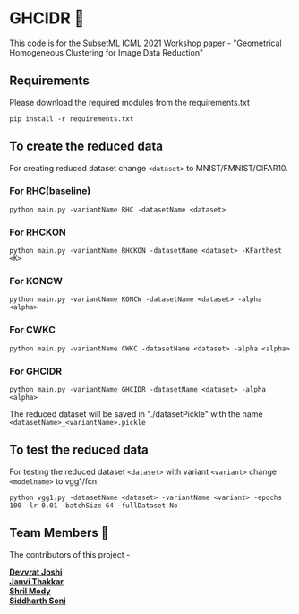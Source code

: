 # GHCIDR :star2: 

This code is for the SubsetML ICML 2021 Workshop paper - "Geometrical Homogeneous Clustering for Image Data Reduction"

## Requirements

Please download the required modules from the requirements.txt
```
pip install -r requirements.txt
```

## To create the reduced data 
For creating reduced dataset change `<dataset>` to MNIST/FMNIST/CIFAR10.

### For RHC(baseline)
```
python main.py -variantName RHC -datasetName <dataset>
```

### For RHCKON 
```
python main.py -variantName RHCKON -datasetName <dataset> -KFarthest <K>
```

### For KONCW
```
python main.py -variantName KONCW -datasetName <dataset> -alpha <alpha>
```

### For CWKC 
```
python main.py -variantName CWKC -datasetName <dataset> -alpha <alpha>
```

### For GHCIDR 
```
python main.py -variantName GHCIDR -datasetName <dataset> -alpha <alpha>
```

The reduced dataset will be saved in "./datasetPickle" with the name `<datasetName>_<variantName>.pickle`

## To test the reduced data
For testing the reduced dataset `<dataset>` with variant `<variant>` change `<modelname>` to vgg1/fcn.

```
python vgg1.py -datasetName <dataset> -variantName <variant> -epochs 100 -lr 0.01 -batchSize 64 -fullDataset No
```


## Team Members :standing_person:

The contributors of this project - 

**[Devvrat Joshi](https://github.com/devvrat-joshi)**<br>
**[Janvi Thakkar](https://github.com/jvt3112)**<br>
**[Shril Mody](https://github.com/Shrilboss)**<br> 
**[Siddharth Soni](https://github.com/SoniSiddharth)**<br> 

